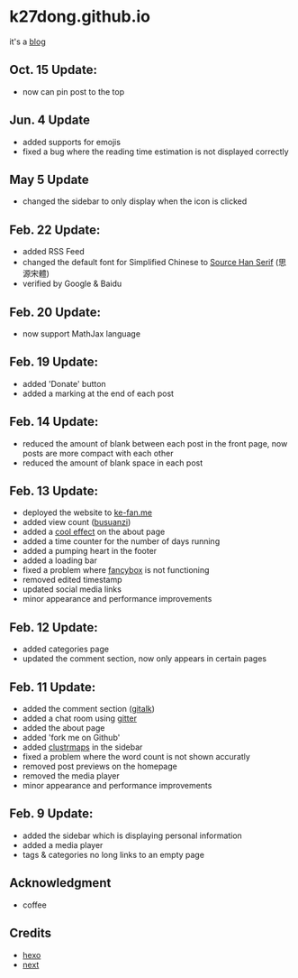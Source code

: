 # k27dong.github.io
it's a <a href="https://ke-fan.me">blog</a>

## Oct. 15 Update:
- now can pin post to the top

## Jun. 4 Update
- added supports for emojis
- fixed a bug where the reading time estimation is not displayed correctly

## May 5 Update
- changed the sidebar to only display when the icon is clicked

## Feb. 22 Update:
- added RSS Feed
- changed the default font for Simplified Chinese to <a href="https://source.typekit.com/source-han-serif/cn/">Source Han Serif</a> (思源宋體)
- verified by Google & Baidu

## Feb. 20 Update:
- now support MathJax language

## Feb. 19 Update:
- added 'Donate' button
- added a marking at the end of each post

## Feb. 14 Update:
- reduced the amount of blank between each post in the front page, now posts are more compact with each other
- reduced the amount of blank space in each post

## Feb. 13 Update:
- deployed the website to <a href="http://ke-fan.me">ke-fan.me</a>
- added view count (<a href="https://busuanzi.ibruce.info/">busuanzi</a>)
- added a <a href="https://github.com/hustcc/canvas-nest.js">cool effect</a> on the about page
- added a time counter for the number of days running
- added a pumping heart in the footer
- added a loading bar
- fixed a problem where <a href="https://github.com/theme-next/theme-next-fancybox3">fancybox</a> is not functioning
- removed edited timestamp
- updated social media links
- minor appearance and performance improvements

## Feb. 12 Update:
- added categories page
- updated the comment section, now only appears in certain pages

## Feb. 11 Update:
- added the comment section (<a href="https://github.com/gitalk/gitalk">gitalk</a>)
- added a chat room using <a href="https://gitter.im">gitter</a>
- added the about page
- added 'fork me on Github'
- added <a href="https://clustrmaps.com/">clustrmaps</a> in the sidebar
- fixed a problem where the word count is not shown accuratly
- removed post previews on the homepage
- removed the media player
- minor appearance and performance improvements

## Feb. 9 Update:
- added the sidebar which is displaying personal information
- added a media player
- tags & categories no long links to an empty page

## Acknowledgment
- coffee

## Credits
- <a href="https://hexo.io">hexo</a>
- <a href="https://theme-next.org">next</a>